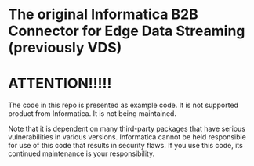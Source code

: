 # The original Informatica B2B Connector for Edge Data Streaming (previously VDS)

# ATTENTION!!!!!

The code in this repo is presented as example code. It is not supported product from Informatica. It is not being maintained.

Note that it is dependent on many third-party packages that have serious vulnerabilities in various versions.
Informatica cannot be held responsible for use of this code that results in security flaws.
If you use this code, its continued maintenance is your responsibility.
